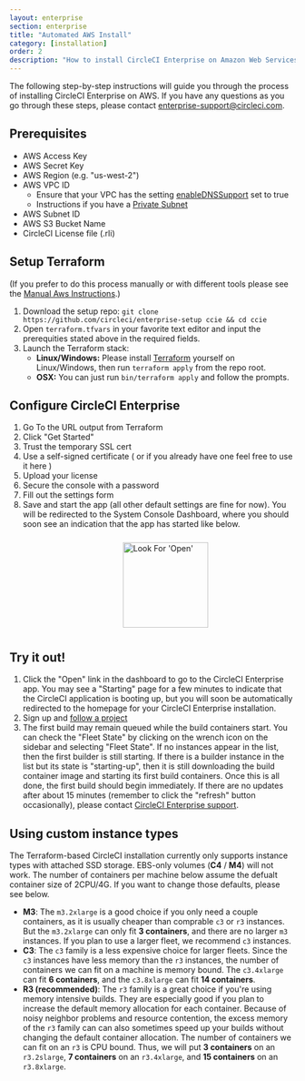 ```yaml
---
layout: enterprise
section: enterprise
title: "Automated AWS Install"
category: [installation]
order: 2
description: "How to install CircleCI Enterprise on Amazon Web Services (AWS)."
---
```


The following step-by-step instructions will guide you through the process of installing CircleCI Enterprise on AWS. If you have any questions as you go through these steps, please contact <enterprise-support@circleci.com>.

## Prerequisites

* AWS Access Key
* AWS Secret Key
* AWS Region (e.g. "us-west-2")
* AWS VPC ID
	* Ensure that your VPC has the setting [enableDNSSupport](https://docs.aws.amazon.com/AmazonVPC/latest/UserGuide/vpc-dns.html#vpc-dns-updating)
	set to true
	* Instructions if you have a [Private Subnet]({{site.baseurl}}/enterprise/aws-private-subnet/)
* AWS Subnet ID
* AWS S3 Bucket Name
* CircleCI License file (.rli)

## Setup Terraform

(If you prefer to do this process manually or with different tools please see the [Manual Aws Instructions]({{site.baseurl}}/enterprise/aws-manual/).)

1. Download the setup repo: `git clone https://github.com/circleci/enterprise-setup ccie && cd ccie`
1. Open `terraform.tfvars` in your favorite text editor and input the
prerequities stated above in the required fields.
1. Launch the Terraform stack:
	- **Linux/Windows:** Please install [Terraform](https://www.terraform.io/downloads.html) yourself on Linux/Windows, then run `terraform apply` from the repo root.
	- **OSX:** You can just run `bin/terraform apply` and follow the prompts.

## Configure CircleCI Enterprise

1. Go To the URL output from Terraform
1. Click "Get Started"
1.  Trust the temporary SSL cert
1. Use a self-signed certificate ( or if you already have one feel free to use it here )
1. Upload your license
1. Secure the console with a password
1. Fill out the settings form
1. Save and start the app (all other default settings are fine for now). You will be redirected to the System Console Dashboard,
where you should soon see an indication that the app has started like below.

<img src="{{site.baseurl}}/assets/img/docs/started.png" alt="Look For 'Open'" width="150" style="margin: 10px; margin-left: 200px">

## Try it out!

1. Click the "Open" link in the dashboard to go to the CircleCI Enterprise app. You may see a "Starting" page for a few minutes to indicate that the CircleCI
          application is booting up, but you will soon be automatically redirected to the homepage for your CircleCI Enterprise installation.
1. Sign up and [follow a project]({{site.baseurl}}/enterprise/quick-start/)
1. The first build may remain queued while the build containers start.
  You can check the "Fleet State" by clicking on the wrench icon on the sidebar and selecting "Fleet State".
  If no instances appear in the list, then the first builder is still starting.
  If there is a builder instance in the list but its state is "starting-up",
  then it is still downloading the build container image and starting its first build containers.
  Once this is all done, the first build should begin immediately.
  If there are no updates after about 15 minutes (remember to click the "refresh" button occasionally), please contact [CircleCI Enterprise support](mailto:enterprise-support@circleci.com).


## Using custom instance types

The Terraform-based CircleCI installation currently only supports instance types with attached SSD storage. EBS-only volumes (**C4** / **M4**) will not work. The number of containers per machine below assume the defualt container size of 2CPU/4G. If you want to change those defaults, please see below.

* **M3**: The `m3.2xlarge` is a good choice if you only need a couple containers, as it is usually cheaper than comprable `c3` or `r3` instances. But the `m3.2xlarge` can only fit **3 containers**, and there are no larger `m3` instances. If you plan to use a larger fleet, we recommend `c3` instances.
* **C3**: The `c3` family is a less expensive choice for larger fleets. Since the `c3` instances have less memory than the `r3` instances, the number of containers we can fit on a machine is memory bound. The `c3.4xlarge` can fit **6 containers**, and the `c3.8xlarge` can fit **14 containers**.
* **R3 (recommended)**: The `r3` family is a great choice if you're using memory intensive builds. They are especially good if you plan to increase the default memory allocation for each container. Because of noisy neighbor problems and resource contention, the excess memory of the `r3` family can can also sometimes speed up your builds without changing the default container allocation. The number of containers we can fit on an `r3` is CPU bound. Thus, we will put **3 containers** on an `r3.2slarge`, **7 containers** on an `r3.4xlarge`, and **15 containers** on an `r3.8xlarge`.
